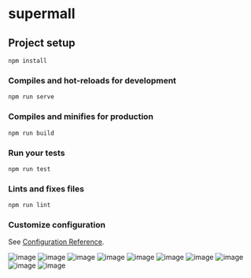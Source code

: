 # supermall

## Project setup
```
npm install
```

### Compiles and hot-reloads for development
```
npm run serve
```

### Compiles and minifies for production
```
npm run build
```

### Run your tests
```
npm run test
```

### Lints and fixes files
```
npm run lint
```

### Customize configuration
See [Configuration Reference](https://cli.vuejs.org/config/).

![image](/图片/1.JPG)
![image](/图片/2.JPG)
![image](/图片/3.JPG)
![image](/图片/4.JPG)
![image](/图片/5.JPG)
![image](/图片/6.JPG)
![image](/图片/6.2.jpg)
![image](/图片/7.jpg)
![image](/图片/7.1.jpg)
![image](/图片/8.jpg)
